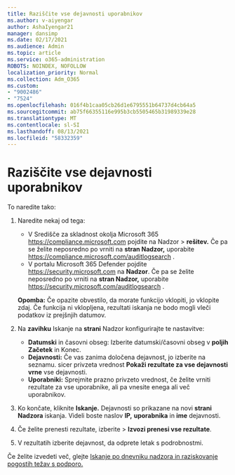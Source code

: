 ```yaml
---
title: Raziščite vse dejavnosti uporabnikov
ms.author: v-aiyengar
author: AshaIyengar21
manager: dansimp
ms.date: 02/17/2021
ms.audience: Admin
ms.topic: article
ms.service: o365-administration
ROBOTS: NOINDEX, NOFOLLOW
localization_priority: Normal
ms.collection: Adm_O365
ms.custom:
- "9002486"
- "7524"
ms.openlocfilehash: 016f4b1caa05cb26d1e6795551b64737d4cb64a5
ms.sourcegitcommit: ab75f66355116e995b3cb5505465b31989339e28
ms.translationtype: MT
ms.contentlocale: sl-SI
ms.lasthandoff: 08/13/2021
ms.locfileid: "58332359"
---
```

# <a name="investigate-all-the-users-activities"></a>Raziščite vse dejavnosti uporabnikov

To naredite tako:

1. Naredite nekaj od tega:
   - V Središče za skladnost okolja Microsoft 365 <https://compliance.microsoft.com> pojdite na Nadzor  \> **rešitev.** Če pa se želite neposredno po vrniti na **stran Nadzor,** uporabite <https://compliance.microsoft.com/auditlogsearch> .
   - V portalu Microsoft 365 Defender pojdite <https://security.microsoft.com> na **Nadzor**. Če pa se želite neposredno po vrniti na **stran Nadzor,** uporabite <https://security.microsoft.com/auditlogsearch> .

    **Opomba:** Če opazite obvestilo, da morate funkcijo vklopiti, jo vklopite zdaj. Če funkcija ni vklopljena, rezultati iskanja ne bodo mogli vleči podatkov iz prejšnjih datumov.

2. Na **zavihku** Iskanje na **strani** Nadzor konfigurirajte te nastavitve:
   - **Datumski** in časovni obseg: Izberite datumski/časovni obseg v **poljih** **Začetek** in Konec.
   - **Dejavnosti:** Če vas zanima določena dejavnost, jo izberite na seznamu. sicer privzeta vrednost **Pokaži rezultate za vse dejavnosti vrne** vse dejavnosti.
   - **Uporabniki:** Sprejmite prazno privzeto vrednost, če želite vrniti rezultate za vse uporabnike, ali pa vnesite enega ali več uporabnikov.

3. Ko končate, kliknite **Iskanje.** Dejavnosti so prikazane na novi **strani Nadzora** iskanja. Videli boste naslov **IP,** **uporabnika** in **ime** dejavnosti.

4. Če želite prenesti  rezultate, izberite \> **Izvozi prenesi vse rezultate**.

5. V rezultatih izberite dejavnost, da odprete letak s podrobnostmi.

Če želite izvedeti več, glejte [Iskanje po dnevniku nadzora in raziskovanje pogostih težav s podporo.](https://docs.microsoft.com/microsoft-365/compliance/auditing-troubleshooting-scenarios)
